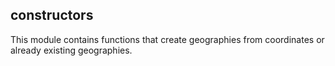 ## constructors

<div class="badges"><div class="core"></div></div>

This module contains functions that create geographies from coordinates or already existing geographies.